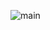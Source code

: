 ![main](https://raw.githubusercontent.com/Mila432/FINAL-FANTASY-BRAVE-EXVIUS-Bot/master/misc/bot1.png?token=AADTO42JITA3EBMIARJJF3C4755T6)
